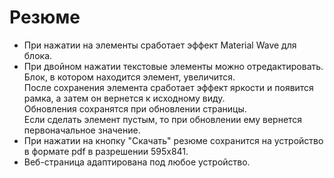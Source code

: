 <h1>Резюме</h1>
<ul>
  <li>
    При нажатии на элементы сработает эффект Material Wave для блока.
  </li>
  <li>
    При двойном нажатии текстовые элементы можно отредактировать. Блок, в котором находится элемент, увеличится.<br/>
    После сохранения элемента сработает эффект яркости и появится рамка, а затем он вернется к исходному виду.<br/>
    Обновления сохранятся при обновлении страницы.<br/>
    Если сделать элемент пустым, то при обновлении ему вернется первоначальное значение.
  </li>
  <li>
    При нажатии на кнопку "Скачать" резюме сохранится на устройство в формате pdf в разрешении 595х841.
  </li>
  <li>
    Веб-страница адаптирована под любое устройство.
  </li>
</ul>
